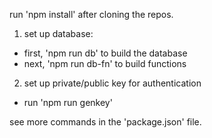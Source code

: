 run 'npm install' after cloning the repos.

1. set up database:
  - first, 'npm run db' to build the database
  - next, 'npm run db-fn' to build functions
2. set up private/public key for authentication
  - run 'npm run genkey'

see more commands in the 'package.json' file.